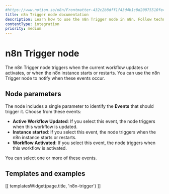 ```yaml
---
#https://www.notion.so/n8n/Frontmatter-432c2b8dff1f43d4b1c8d20075510fe4
title: n8n Trigger node documentation
description: Learn how to use the n8n Trigger node in n8n. Follow technical documentation to integrate n8n Trigger node into your workflows.
contentType: integration
priority: medium
---
```


# n8n Trigger node

The n8n Trigger node triggers when the current workflow updates or activates, or when the n8n instance starts or restarts. You can use the n8n Trigger node to notify when these events occur.

## Node parameters

The node includes a single parameter to identify the **Events** that should trigger it. Choose from these events:

- **Active Workflow Updated**: If you select this event, the node triggers when this workflow is updated.
- **Instance started**: If you select this event, the node triggers when the n8n instance starts or restarts.
- **Workflow Activated**: If you select this event, the node triggers when this workflow is activated.

You can select one or more of these events.

## Templates and examples

<!-- see https://www.notion.so/n8n/Pull-in-templates-for-the-integrations-pages-37c716837b804d30a33b47475f6e3780 -->
[[ templatesWidget(page.title, 'n8n-trigger') ]]

